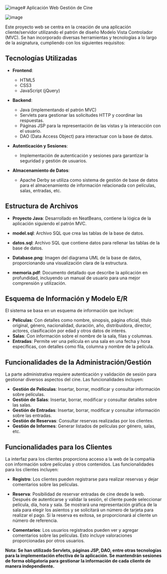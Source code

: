 ![image](https://github.com/jrevenga/AplicacionWeb-GestionCine/assets/124138100/1c7dfca5-bf46-497f-8a6c-9b23897b34c5)# Aplicación Web Gestión de Cine

![image](https://github.com/jrevenga/AplicacionWeb-GestionCine/assets/124138100/3f689e9b-a486-4ce0-a239-b6f3aa6a6fc9)

Este proyecto web se centra en la creación de una aplicación cliente/servidor utilizando el patrón de diseño Modelo Vista Controlador (MVC). Se han incorporado diversas herramientas y tecnologías a lo largo de la asignatura, cumpliendo con los siguientes requisitos:

## Tecnologías Utilizadas

- **Frontend**:
  - HTML5
  - CSS3
  - JavaScript (jQuery)

- **Backend**:
  - Java (implementando el patrón MVC)
  - Servlets para gestionar las solicitudes HTTP y coordinar las respuestas.
  - Páginas JSP para la representación de las vistas y la interacción con el usuario.
  - DAO (Data Access Object) para interactuar con la base de datos.

- **Autenticación y Sesiones**:
  - Implementación de autenticación y sesiones para garantizar la seguridad y gestión de usuarios.

- **Almacenamiento de Datos**:
  - Apache Derby se utiliza como sistema de gestión de base de datos para el almacenamiento de información relacionada con películas, salas, entradas, etc.

## Estructura de Archivos

- **Proyecto Java**: Desarrollado en NeatBeans, contiene la lógica de la aplicación siguiendo el patrón MVC.

- **model.sql**: Archivo SQL que crea las tablas de la base de datos.

- **datos.sql**: Archivo SQL que contiene datos para rellenar las tablas de la base de datos.

- **Database.png**: Imagen del diagrama UML de la base de datos, proporcionando una visualización clara de la estructura.

- **memoria.pdf**: Documento detallado que describe la aplicación en profundidad, incluyendo un manual de usuario para una mejor comprensión y utilización.

## Esquema de Información y Modelo E/R

El sistema se basa en un esquema de información que incluye:
- **Películas**: Con detalles como nombre, sinopsis, página oficial, título original, género, nacionalidad, duración, año, distribuidora, director, actores, clasificación por edad y otros datos de interés.
- **Salas**: Con información sobre el nombre de la sala, filas y columnas.
- **Entradas**: Permite ver una película en una sala en una fecha y hora específicas, con detalles como fila, columna y nombre de la película.

## Funcionalidades de la Administración/Gestión

La parte administrativa requiere autenticación y validación de sesión para gestionar diversos aspectos del cine. Las funcionalidades incluyen:

- **Gestión de Películas**: Insertar, borrar, modificar y consultar información sobre películas.
- **Gestión de Salas**: Insertar, borrar, modificar y consultar detalles sobre las salas.
- **Gestión de Entradas**: Insertar, borrar, modificar y consultar información sobre las entradas.
- **Gestión de Reservas**: Consultar reservas realizadas por los clientes.
- **Gestión de Informes**: Generar listados de películas por género, salas, etc.

## Funcionalidades para los Clientes

La interfaz para los clientes proporciona acceso a la web de la compañía con información sobre películas y otros contenidos. Las funcionalidades para los clientes incluyen:

- **Registro**: Los clientes pueden registrarse para realizar reservas y dejar comentarios sobre las películas.
  
- **Reserva**: Posibilidad de reservar entradas de cine desde la web. Después de autenticarse y validar la sesión, el cliente puede seleccionar película, día, hora y sala. Se mostrará una representación gráfica de la sala para elegir los asientos y se solicitará un número de tarjeta para realizar el pago. Si la reserva es exitosa, se proporcionará al cliente un número de referencia.

- **Comentarios**: Los usuarios registrados pueden ver y agregar comentarios sobre las películas. Esto incluye valoraciones proporcionadas por otros usuarios.

**Nota: Se han utilizado Servlets, páginas JSP, DAO, entre otras tecnologías para la implementación efectiva de la aplicación. Se mantendrán sesiones de forma obligatoria para gestionar la información de cada cliente de manera independiente.**

 
